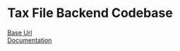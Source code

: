 # Tax File Backend Codebase
[Base Url](https://taxfilebackend-production.up.railway.app/)  
[Documentation](https://documenter.getpostman.com/view/26708869/2sAYJ6DLa4)
